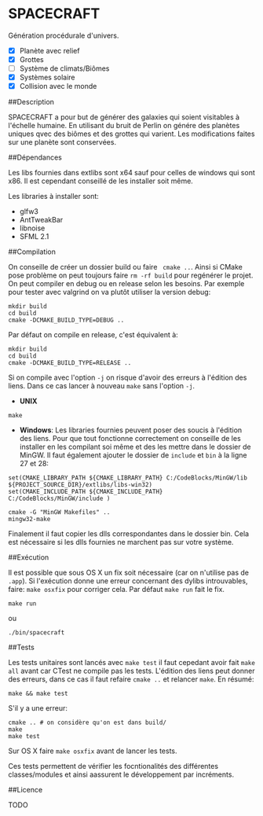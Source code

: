 SPACECRAFT
===

Génération procédurale d'univers.

* [X] Planète avec relief
* [X] Grottes
* [ ] Système de climats/Biômes
* [X] Systèmes solaire
* [X] Collision avec le monde

##Description

SPACECRAFT a pour but de générer des galaxies qui soient visitables à l'échelle humaine. En utilisant du bruit de Perlin on génére des planètes uniques qvec des biômes et des grottes qui varient. Les modifications faites sur une planète sont conservées. 

##Dépendances

Les libs fournies dans extlibs sont x64 sauf pour celles de windows qui sont x86. Il est cependant conseillé de les installer soit même.

Les libraries à installer sont:

- glfw3
- AntTweakBar
- libnoise
- SFML 2.1

##Compilation

On conseille de créer un dossier build ou faire ` cmake ..`. Ainsi si CMake pose problème on peut toujours faire `rm -rf build` pour regénérer le projet.
On peut compiler en debug ou en release selon les besoins. Par exemple pour tester avec valgrind on va plutôt utiliser la version debug:

```
mkdir build
cd build
cmake -DCMAKE_BUILD_TYPE=DEBUG ..
```

Par défaut on compile en release, c'est équivalent à:

```
mkdir build
cd build
cmake -DCMAKE_BUILD_TYPE=RELEASE ..
```

Si on compile avec l'option `-j` on risque d'avoir des erreurs à l'édition des liens. Dans ce cas lancer à nouveau `make` sans l'option `-j`.

- **UNIX**
```
make
```

- **Windows**:
Les libraries fournies peuvent poser des soucis à l'édition des liens. Pour que tout fonctionne correctement on conseille de les installer en les compilant soi même et des les mettre dans le dossier de MinGW. Il faut également ajouter le dossier de `include` et `bin` à la ligne 27 et 28:

```
set(CMAKE_LIBRARY_PATH ${CMAKE_LIBRARY_PATH} C:/CodeBlocks/MinGW/lib ${PROJECT_SOURCE_DIR}/extlibs/libs-win32)
set(CMAKE_INCLUDE_PATH ${CMAKE_INCLUDE_PATH} C:/CodeBlocks/MinGW/include )
```


```
cmake -G "MinGW Makefiles" ..
mingw32-make
```

Finalement il faut copier les dlls correspondantes dans le dossier bin. Cela est nécessaire si les dlls fournies ne marchent pas sur votre système.

##Exécution

Il est possible que sous OS X un fix soit nécessaire (car on n'utilise pas de `.app`). Si l'exécution donne une erreur concernant des dylibs introuvables, faire: `make osxfix` pour corriger cela. Par défaut `make run` fait le fix.

```
make run
```

ou

```
./bin/spacecraft
```

##Tests

Les tests unitaires sont lancés avec `make test` il faut cepedant avoir fait `make all` avant car CTest ne compile pas les tests. L'édition des liens peut donner des erreurs, dans ce cas il faut refaire `cmake ..` et relancer `make`. En résumé:

```
make && make test
```

S'il y a une erreur:

```
cmake .. # on considère qu'on est dans build/
make
make test
```

Sur OS X faire `make osxfix` avant de lancer les tests.

Ces tests permettent de vérifier les focntionalités des différentes classes/modules et ainsi aassurent le développement par incréments.

##Licence

TODO

